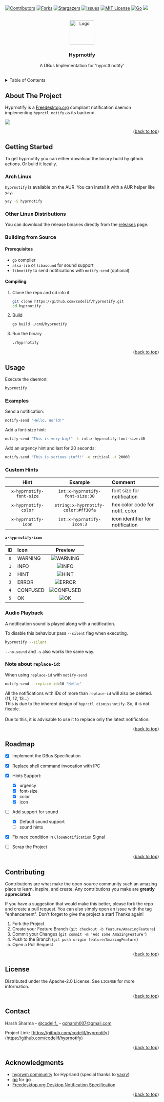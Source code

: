 <!-- Improved compatibility of back to top link: See: https://github.com/othneildrew/Best-README-Template/pull/73 -->
<a name="readme-top"></a>
<!--
*** Thanks for checking out the Best-README-Template. If you have a suggestion
*** that would make this better, please fork the repo and create a pull request
*** or simply open an issue with the tag "enhancement".
*** Don't forget to give the project a star!
*** Thanks again! Now go create something AMAZING! :D
-->



<!-- PROJECT SHIELDS -->
<!--
*** I'm using markdown "reference style" links for readability.
*** Reference links are enclosed in brackets [ ] instead of parentheses ( ).
*** See the bottom of this document for the declaration of the reference variables
*** for contributors-url, forks-url, etc. This is an optional, concise syntax you may use.
*** https://www.markdownguide.org/basic-syntax/#reference-style-links
-->
[![Contributors][contributors-shield]][contributors-url]
[![Forks][forks-shield]][forks-url]
[![Stargazers][stars-shield]][stars-url]
[![Issues][issues-shield]][issues-url]
[![MIT License][license-shield]][license-url]
[![Go][golang-shield]][golang-url]
![](https://github.com/codelif/hyprnotify/actions/workflows/go.yml/badge.svg)

<!-- PROJECT LOGO -->
<br />
<div align="center">
  <a href="https://github.com/codelif/hyprnotify">
    <img src="assets/logo.png" alt="Logo" width="80" height="80">
  </a>

<h3 align="center">Hyprnotify</h3>

  <p align="center">
    A DBus Implementation for 'hyprctl notify'
    <br />
    <br />
  </p>
</div>



<!-- TABLE OF CONTENTS -->
<details>
  <summary>Table of Contents</summary>
  <ol>
    <li>
      <a href="#about-the-project">About The Project</a>
    </li>
    <li>
      <a href="#getting-started">Getting Started</a>
      <ul>
        <li><a href="#arch-linux">Arch Linux</a></li>
        <li><a href="#other-linux-distributions">Other Linux Distributions</a></li>
        <li><a href="#building-from-source">Building from Source</a></li>
      </ul>
    </li>
    <li><a href="#usage">Usage</a></li>
    <li><a href="#roadmap">Roadmap</a></li>
    <li><a href="#contributing">Contributing</a></li>
    <li><a href="#license">License</a></li>
    <li><a href="#contact">Contact</a></li>
    <li><a href="#acknowledgments">Acknowledgments</a></li>
  </ol>
</details>



<!-- ABOUT THE PROJECT -->
## About The Project

Hyprnotify is a [Freedesktop.org](https://specifications.freedesktop.org/notification-spec/notification-spec-latest.html) compliant notification daemon implementing `hyprctl notify` as its backend.


![](assets/demo.gif)

<p align="right">(<a href="#readme-top">back to top</a>)</p>


<!-- GETTING STARTED -->
## Getting Started

To get hyprnotify you can either download the binary build by github actions. Or build it locally.

### Arch Linux
`hyprnotify` is available on the AUR. You can install it with a AUR helper like `yay`.
```sh
yay -S hyprnotify
```
### Other Linux Distributions
You can download the release binaries directly from the [releases](https://github.com/codelif/hyprnotify/releases) page.

### Building from Source
#### Prerequisites

 - `go` compiler
 - `alsa-lib` or `libasound` for sound support
 - `libnotify` to send notifications with `notify-send` (optional)

#### Compiling

1. Clone the repo and cd into it
   ```sh
   git clone https://github.com/codelif/hyprnotify.git
   cd hyprnotify
   ```
2. Build 
   ```sh
   go build ./cmd/hyprnotify
   ```
3. Run the binary
   ```sh
   ./hyprnotify
   ```

<p align="right">(<a href="#readme-top">back to top</a>)</p>



<!-- USAGE EXAMPLES -->
## Usage
Execute the daemon:
```sh
hyprnotify
```

### Examples

Send a notification:
```sh
notify-send "Hello, World!"
```
Add a font-size hint:
```sh
notify-send "This is very big!" -h int:x-hyprnotify-font-size:40
```
Add an urgency hint and last for 20 seconds:
```sh
notify-send "This is serious stuff!" -u critical -t 20000 
```
### Custom Hints
|          Hint           |              Example                |              Comment             |
|:-----------------------:|:-----------------------------------:|:---------------------------------|
| `x-hyprnotify-font-size`| `int:x-hyprnotify-font-size:30`     | font size for notification       |
| `x-hyprnotify-color`    | `string:x-hyprnotify-color:#ff30fa` | hex color code for notif. color  |
| `x-hyprnotify-icon`     | `int:x-hyprnotify-icon:3`           | icon identifier for notification |


#### `x-hyprnotify-icon`
| ID |   Icon | Preview |
|:--:|:-------|:-------:|
|`0` |WARNING |![WARNING](https://github.com/codelif/hyprnotify/assets/68972644/7bf5ff97-1d6a-45b0-9715-7e8d1535d866)|
|`1` |INFO    |![INFO](https://github.com/codelif/hyprnotify/assets/68972644/473e5752-42b3-44cf-bd07-bed64abc9660)|
|`2` |HINT    |![HINT](https://github.com/codelif/hyprnotify/assets/68972644/ffc6ff60-1058-4e5b-8fe3-611ba4b40206)|
|`3` |ERROR   |![ERROR](https://github.com/codelif/hyprnotify/assets/68972644/630b2979-382b-4fe3-902e-6ee3526fcfe4)|
|`4` |CONFUSED|![CONFUSED](https://github.com/codelif/hyprnotify/assets/68972644/64ae100b-dc2c-46dd-be8c-afdacb03042b)|
|`5` |OK      |![OK](https://github.com/codelif/hyprnotify/assets/68972644/2b66a258-5e07-4683-a798-fe6f47d67716)|

### Audio Playback
A notification sound is played along with a notification.

To disable this behaviour pass `--silent` flag when executing.
```sh
hyprnotify --silent
```
`--no-sound` and `-s` also works the same way.

### Note about `replace-id`:
When using `replace-id` with `notify-send`
```sh
notify-send --replace-id=10 "Hello"
```
All the notifications with IDs of more than `replace-id` will also be deleted. (11, 12, 13...) \
This is due to the inherent design of `hyprctl dismissnotify`. So, it is not fixable.\
\
Due to this, it is advisable to use it to replace only the latest notification.

<p align="right">(<a href="#readme-top">back to top</a>)</p>



<!-- ROADMAP -->
## Roadmap

- [x] Implement the DBus Specification
- [x] Replace shell command invocation with IPC
- [x] Hints Support:
    - [x] urgency
    - [x] font-size
    - [x] color
    - [x] icon
- [ ] Add support for sound
    - [x] Default sound support
    - [ ] sound hints
- [x] Fix race condition in `CloseNotification` Signal
- [ ] Scrap the Project


<p align="right">(<a href="#readme-top">back to top</a>)</p>



<!-- CONTRIBUTING -->
## Contributing

Contributions are what make the open-source community such an amazing place to learn, inspire, and create. Any contributions you make are **greatly appreciated**.

If you have a suggestion that would make this better, please fork the repo and create a pull request. You can also simply open an issue with the tag "enhancement".
Don't forget to give the project a star! Thanks again!

1. Fork the Project
2. Create your Feature Branch (`git checkout -b feature/AmazingFeature`)
3. Commit your Changes (`git commit -m 'Add some AmazingFeature'`)
4. Push to the Branch (`git push origin feature/AmazingFeature`)
5. Open a Pull Request

<p align="right">(<a href="#readme-top">back to top</a>)</p>



<!-- LICENSE -->
## License

Distributed under the Apache-2.0 License. See `LICENSE` for more information.

<p align="right">(<a href="#readme-top">back to top</a>)</p>



<!-- CONTACT -->
## Contact

Harsh Sharma - [@codelif_](https://x.com/codelif_) - goharsh007@gmail.com

Project Link: [https://github.com/codelif/hyprnotify](https://github.com/codelif/hyprnotify)

<p align="right">(<a href="#readme-top">back to top</a>)</p>



<!-- ACKNOWLEDGMENTS -->
## Acknowledgments

* [hyprwm community](https://github.com/hyprwm/Hyprland) for Hyprland (special thanks to [vaxry](https://github.com/vaxerski))
* [go](https://go.dev) for go
* [Freedesktop.org Desktop Notification Specification](https://specifications.freedesktop.org/notification-spec/notification-spec-latest.html)

<p align="right">(<a href="#readme-top">back to top</a>)</p>



<!-- MARKDOWN LINKS & IMAGES -->
<!-- https://www.markdownguide.org/basic-syntax/#reference-style-links -->
[contributors-shield]: https://img.shields.io/github/contributors/codelif/hyprnotify.svg?style=for-the-badge
[contributors-url]: https://github.com/codelif/hyprnotify/graphs/contributors
[forks-shield]: https://img.shields.io/github/forks/codelif/hyprnotify.svg?style=for-the-badge
[forks-url]: https://github.com/codelif/hyprnotify/network/members
[stars-shield]: https://img.shields.io/github/stars/codelif/hyprnotify.svg?style=for-the-badge
[stars-url]: https://github.com/codelif/hyprnotify/stargazers
[issues-shield]: https://img.shields.io/github/issues/codelif/hyprnotify.svg?style=for-the-badge
[issues-url]: https://github.com/codelif/hyprnotify/issues
[license-shield]: https://img.shields.io/github/license/codelif/hyprnotify.svg?style=for-the-badge
[license-url]: https://github.com/codelif/hyprnotify/blob/master/LICENSE.txt
[product-screenshot]: images/screenshot.png
[golang-shield]: https://img.shields.io/badge/Golang-00ADD8?style=for-the-badge&logo=go&logoColor=FFFFFF
[golang-url]: https://go.dev
